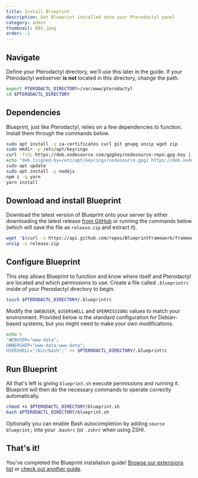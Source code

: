 ```yaml
---
title: Install Blueprint
description: Get Blueprint installed onto your Pterodactyl panel
category: admin
thumbnail: 001.jpeg
order: -1
---
```


## Navigate

Define your Pterodactyl directory, we'll use this later in the guide. If your Pterodactyl webserver **is not** located in this directory, change the path.

```bash
export PTERODACTL_DIRECTORY=/var/www/pterodactyl
cd $PTERODACTL_DIRECTORY
```

## Dependencies

Blueprint, just like Pterodactyl, relies on a few dependencies to function. Install them through the commands below.

```bash
sudo apt install -y ca-certificates curl git gnupg unzip wget zip
sudo mkdir -p /etc/apt/keyrings
curl -fsSL https://deb.nodesource.com/gpgkey/nodesource-repo.gpg.key | sudo gpg --dearmor -o /etc/apt/keyrings/nodesource.gpg
echo "deb [signed-by=/etc/apt/keyrings/nodesource.gpg] https://deb.nodesource.com/node_20.x nodistro main" | tee /etc/apt/sources.list.d/nodesource.list
sudo apt update
sudo apt install -y nodejs
npm i -g yarn
yarn install
```

## Download and install Blueprint

Download the latest version of Blueprint onto your server by either downloading the latest release [from GitHub](https://github.com/BlueprintFramework/framework/releases/latest) or running the commands below (which will save the file as `release.zip` and extract it).

```bash
wget "$(curl -s https://api.github.com/repos/BlueprintFramework/framework/releases/latest | grep 'browser_download_url' | cut -d '"' -f 4)" -O $PTERODACTL_DIRECTORY/release.zip
unzip -o release.zip
```

## Configure Blueprint

This step allows Blueprint to function and know where itself and Pterodactyl are located and which permissions to use. Create a file called `.blueprintrc` inside of your Pterodactyl directory to begin.

```bash
touch $PTERODACTL_DIRECTORY/.blueprintrc
```

Modify the `$WEBUSER`, `$USERSHELL` and `$PERMISSIONS` values to match your environment. Provided below is the standard configuration for Debian-based systems, but you might need to make your own modifications.

```bash
echo \
'WEBUSER="www-data";
OWNERSHIP="www-data:www-data";
USERSHELL="/bin/bash";' >> $PTERODACTL_DIRECTORY/.blueprintrc
```

## Run Blueprint

All that's left is giving `blueprint.sh` execute permissions and running it. Blueprint will then do the necessary commands to operate correctly automatically.

```bash
chmod +x $PTERODACTL_DIRECTORY/blueprint.sh
bash $PTERODACTL_DIRECTORY/blueprint.sh
```

Optionally you can enable Bash autocompletion by adding `source blueprint;` into your `.bashrc` (or `.zshrc` when using ZSH).

## That's it!

You've completed the Blueprint installation guide! [Browse our extensions list](/browse) or [check out another guide](/guides).
